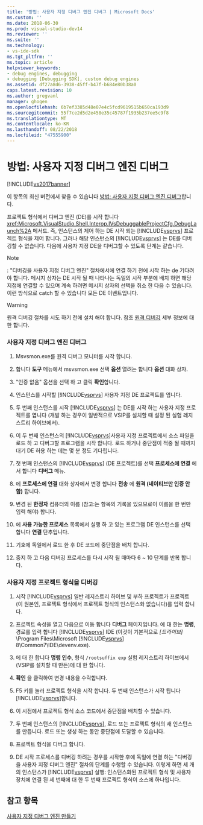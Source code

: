```yaml
---
title: '방법: 사용자 지정 디버그 엔진 디버그 | Microsoft Docs'
ms.custom: ''
ms.date: 2018-06-30
ms.prod: visual-studio-dev14
ms.reviewer: ''
ms.suite: ''
ms.technology:
- vs-ide-sdk
ms.tgt_pltfrm: ''
ms.topic: article
helpviewer_keywords:
- debug engines, debugging
- debugging [Debugging SDK], custom debug engines
ms.assetid: df27a8d6-3938-45ff-b47f-b684e80b38a0
caps.latest.revision: 10
ms.author: gregvanl
manager: ghogen
ms.openlocfilehash: 6b7ef3385d48e07e4c5fcd9619515b650ca193d9
ms.sourcegitcommit: 55f7ce2d5d2e458e35c45787f1935b237ee5c9f8
ms.translationtype: MT
ms.contentlocale: ko-KR
ms.lasthandoff: 08/22/2018
ms.locfileid: "47555900"
---
```

# <a name="how-to-debug-a-custom-debug-engine"></a>방법: 사용자 지정 디버그 엔진 디버그
[!INCLUDE[vs2017banner](../../includes/vs2017banner.md)]

이 항목의 최신 버전에서 찾을 수 있습니다 [방법: 사용자 지정 디버그 엔진 디버그](https://docs.microsoft.com/visualstudio/extensibility/debugger/how-to-debug-a-custom-debug-engine)합니다.  
  
프로젝트 형식에서 디버그 엔진 (DE)를 시작 합니다 <xref:Microsoft.VisualStudio.Shell.Interop.IVsDebuggableProjectCfg.DebugLaunch%2A> 메서드. 즉, 인스턴스의 제어 하는 DE 시작 되는 [!INCLUDE[vsprvs](../../includes/vsprvs-md.md)] 프로젝트 형식을 제어 합니다. 그러나 해당 인스턴스의 [!INCLUDE[vsprvs](../../includes/vsprvs-md.md)] 는 DE를 디버깅할 수 없습니다. 다음에 사용자 지정 DE을 디버그할 수 있도록 단계는 같습니다.  
  
> [!NOTE]
>  : "디버깅을 사용자 지정 디버그 엔진" 절차에서에 연결 하기 전에 시작 하는 de 기다려야 합니다. 메시지 상자는 DE 시작 될 때 나타나는 독일의 시작 부분에 배치 하면 해당 지점에 연결할 수 있으며 계속 하려면 메시지 상자의 선택을 취소 한 다음 수 있습니다. 이런 방식으로 catch 할 수 있습니다 모든 DE 이벤트입니다.  
  
> [!WARNING]
>  원격 디버깅 절차를 시도 하기 전에 설치 해야 합니다. 참조 [원격 디버깅](../../debugger/remote-debugging.md) 세부 정보에 대 한 합니다.  
  
### <a name="debugging-a-custom-debug-engine"></a>사용자 지정 디버그 엔진 디버그  
  
1.  Msvsmon.exe를 원격 디버그 모니터를 시작 합니다.  
  
2.  합니다 **도구** 메뉴에서 msvsmon.exe 선택 **옵션** 열려는 합니다 **옵션** 대화 상자.  
  
3.  "인증 없음" 옵션을 선택 하 고 클릭 **확인**합니다.  
  
4.  인스턴스를 시작할 [!INCLUDE[vsprvs](../../includes/vsprvs-md.md)] 사용자 지정 DE 프로젝트를 엽니다.  
  
5.  두 번째 인스턴스를 시작 [!INCLUDE[vsprvs](../../includes/vsprvs-md.md)] 는 DE를 시작 하는 사용자 지정 프로젝트를 엽니다 (개발 하는 경우이 일반적으로 VSIP를 설치할 때 설정 된 실험 레지스트리 하이브에서).  
  
6.  이 두 번째 인스턴스의 [!INCLUDE[vsprvs](../../includes/vsprvs-md.md)]사용자 지정 프로젝트에서 소스 파일을 로드 하 고 디버그할 프로그램을 시작 합니다. 로드 하거나 중단점이 적중 될 때까지 대기 DE 허용 하는 데는 몇 분 정도 기다립니다.  
  
7.  첫 번째 인스턴스의 [!INCLUDE[vsprvs](../../includes/vsprvs-md.md)] (DE 프로젝트)를 선택 **프로세스에 연결** 에서 합니다 **디버그** 메뉴.  
  
8.  에 **프로세스에 연결** 대화 상자에서 변경 합니다 **전송** 에 **원격 (네이티브만 인증 안 함)** 합니다.  
  
9. 변경 된 **한정자** 컴퓨터의 이름 (참고:는 항목의 기록을 있으므로이 이름을 한 번만 입력 해야) 합니다.  
  
10. 에 **사용 가능한 프로세스** 목록에서 실행 하 고 있는 프로그램 DE 인스턴스를 선택 합니다 **연결** 단추입니다.  
  
11. 기호에 독일에서 로드 한 후 DE 코드에 중단점을 배치 합니다.  
  
12. 중지 하 고 다음 디버깅 프로세스를 다시 시작 될 때마다 6 ~ 10 단계를 반복 합니다.  
  
### <a name="debugging-a-custom-project-type"></a>사용자 지정 프로젝트 형식을 디버깅  
  
1.  시작 [!INCLUDE[vsprvs](../../includes/vsprvs-md.md)] 일반 레지스트리 하이브 및 부하 프로젝트가 프로젝트 (이 원본인, 프로젝트 형식에서 프로젝트 형식의 인스턴스화 없습니다)를 입력 합니다.  
  
2.  프로젝트 속성을 열고 다음으로 이동 합니다 **디버그** 페이지입니다. 에 대 한는 **명령**, 경로를 입력 합니다 [!INCLUDE[vsprvs](../../includes/vsprvs-md.md)] IDE (이것이 기본적으로 *[드라이브]* \Program Files\Microsoft [!INCLUDE[vsprvs](../../includes/vsprvs-md.md)] 8\Common7\IDE\devenv.exe).  
  
3.  에 대 한 합니다 **명령 인수**, 형식 `/rootsuffix exp` 실험 레지스트리 하이브에서 (VSIP를 설치할 때 만든)에 대 한 합니다.  
  
4.  **확인** 을 클릭하여 변경 내용을 수락합니다.  
  
5.  F5 키를 눌러 프로젝트 형식을 시작 합니다. 두 번째 인스턴스가 시작 됩니다 [!INCLUDE[vsprvs](../../includes/vsprvs-md.md)]합니다.  
  
6.  이 시점에서 프로젝트 형식 소스 코드에서 중단점을 배치할 수 있습니다.  
  
7.  두 번째 인스턴스의 [!INCLUDE[vsprvs](../../includes/vsprvs-md.md)], 로드 또는 프로젝트 형식의 새 인스턴스를 만듭니다. 로드 또는 생성 하는 동안 중단점에 도달할 수 있습니다.  
  
8.  프로젝트 형식을 디버그 합니다.  
  
9. DE 시작 프로세스를 디버깅 하려는 경우를 시작한 후에 독일에 연결 하는 "디버깅을 사용자 지정 디버그 엔진" 절차의 단계를 수행할 수 있습니다. 이렇게 하면 세 개의 인스턴스가 [!INCLUDE[vsprvs](../../includes/vsprvs-md.md)] 실행: 인스턴스화된 프로젝트 형식 및 사용자 장치에 연결 된 세 번째에 대 한 두 번째 프로젝트 형식이 소스에 하나입니다.  
  
## <a name="see-also"></a>참고 항목  
 [사용자 지정 디버그 엔진 만들기](../../extensibility/debugger/creating-a-custom-debug-engine.md)

